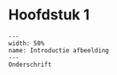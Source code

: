 # Hoofdstuk 1


``` {figure} ../figures/Sterrenkunde.jpg
---
width: 50%
name: Introductie afbeelding
---
Onderschrift
```
